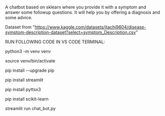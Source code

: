 
A chatbot based on sklearn where you provide it with a symptom and answer some followup questions. It will help you by offering a diagnosis and some advice.

Dataset from "https://www.kaggle.com/datasets/itachi9604/disease-symptom-description-dataset?select=symptom_Description.csv"

RUN FOLLOWING CODE IN VS CODE TERMINAL:

python3 -m venv venv

source venv/bin/activate

pip install --upgrade pip

pip install streamlit

pip install pyttsx3

pip install scikit-learn

streamlit run chat_bot.py
